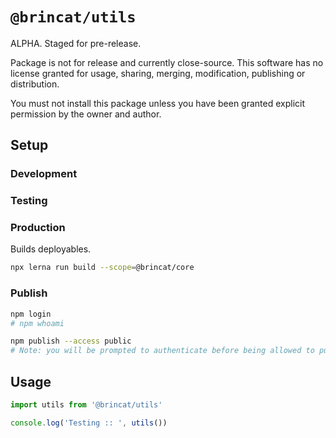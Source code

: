 # `@brincat/utils`

ALPHA. Staged for pre-release.

Package is not for release and currently close-source. This software has no license granted for usage, sharing, merging, modification, publishing or distribution.

You must not install this package unless you have been granted explicit permission by the owner and author.

## Setup

### Development

### Testing

### Production
Builds deployables.

```sh
npx lerna run build --scope=@brincat/core
```

### Publish
```sh
npm login
# npm whoami

npm publish --access public
# Note: you will be prompted to authenticate before being allowed to publish.
```

## Usage

```typescript
import utils from '@brincat/utils'

console.log('Testing :: ', utils())
```
